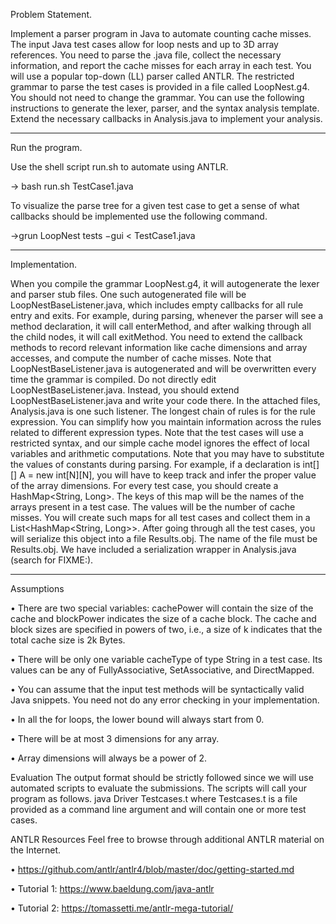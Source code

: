 Problem Statement.

Implement a parser program in Java to automate counting cache misses. The input Java test cases allow for loop nests and up to 3D array references. You need to parse the .java file, collect the
necessary information, and report the cache misses for each array in each test.
You will use a popular top-down (LL) parser called ANTLR. The restricted grammar to parse the test cases is provided in a file called LoopNest.g4. You should not need to change the grammar. You can use the following instructions to generate the lexer, parser, and the syntax analysis template. Extend the necessary callbacks in Analysis.java to implement your analysis.
_______________________________________________________________
Run the program.

Use the shell script run.sh to automate using ANTLR.

-> bash run.sh TestCase1.java

To visualize the parse tree for a given test case to get a sense of what callbacks should be implemented use the following command.

->grun LoopNest tests −gui < TestCase1.java
______________________________________________________________________________________________
Implementation. 

When you compile the grammar LoopNest.g4, it will autogenerate the lexer and parser stub files. One such autogenerated file will be LoopNestBaseListener.java, which
includes empty callbacks for all rule entry and exits. For example, during parsing, whenever the parser will see a method declaration, it will call enterMethod, and after walking through all the
child nodes, it will call exitMethod. You need to extend the callback methods to record relevant information like cache dimensions and array accesses, and compute the number of cache misses.
Note that LoopNestBaseListener.java is autogenerated and will be overwritten every time the grammar is compiled. Do not directly edit LoopNestBaseListener.java. Instead, you should
extend LoopNestBaseListener.java and write your code there. In the attached files, Analysis.java is one such listener. The longest chain of rules is for the rule expression. You can simplify how you maintain information
across the rules related to different expression types. Note that the test cases will use a restricted syntax, and our simple cache model ignores the effect of local variables and arithmetic computations.
Note that you may have to substitute the values of constants during parsing. For example, if a declaration is int[][] A = new int[N][N], you will have to keep track and infer the proper value
of the array dimensions.
For every test case, you should create a HashMap<String, Long>. The keys of this map will be the
names of the arrays present in a test case. The values will be the number of cache misses.
You will create such maps for all test cases and collect them in a List<HashMap<String, Long>>.
After going through all the test cases, you will serialize this object into a file Results.obj. The
name of the file must be Results.obj. We have included a serialization wrapper in Analysis.java
(search for FIXME:).
____________________________________________________________________
Assumptions

• There are two special variables: cachePower will contain the size of the cache and blockPower
indicates the size of a cache block. The cache and block sizes are specified in powers of two,
i.e., a size of k indicates that the total cache size is 2k Bytes.

• There will be only one variable cacheType of type String in a test case. Its values can be any
of FullyAssociative, SetAssociative, and DirectMapped.

• You can assume that the input test methods will be syntactically valid Java snippets. You
need not do any error checking in your implementation.

• In all the for loops, the lower bound will always start from 0.

• There will be at most 3 dimensions for any array.

• Array dimensions will always be a power of 2.

Evaluation The output format should be strictly followed since we will use automated scripts to
evaluate the submissions. The scripts will call your program as follows.
java Driver Testcases.t
where Testcases.t is a file provided as a command line argument and will contain one or more
test cases.

ANTLR Resources Feel free to browse through additional ANTLR material on the Internet.

• https://github.com/antlr/antlr4/blob/master/doc/getting-started.md

• Tutorial 1: https://www.baeldung.com/java-antlr

• Tutorial 2: https://tomassetti.me/antlr-mega-tutorial/
